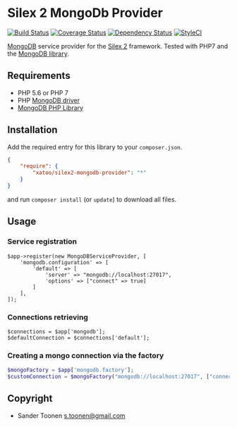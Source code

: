 # Silex 2 MongoDb Provider
[![Build Status](https://travis-ci.org/Sander-Toonen/silex2-mongodb-provider.svg?branch=master)](https://travis-ci.org/Sander-Toonen/silex2-mongodb-provider) [![Coverage Status](https://coveralls.io/repos/github/Sander-Toonen/silex2-mongodb-provider/badge.svg?branch=master)](https://coveralls.io/github/Sander-Toonen/silex2-mongodb-provider?branch=master) [![Dependency Status](https://www.versioneye.com/user/projects/57641b6e0735400045bbf9b0/badge.svg)](https://www.versioneye.com/user/projects/57641b6e0735400045bbf9b0) [![StyleCI](https://styleci.io/repos/61393876/shield)](https://styleci.io/repos/61393876)

[MongoDB](http://mongodb.org/) service provider for the [Silex 2](http://silex.sensiolabs.org/) framework. Tested with PHP7 and the [MongoDB library](http://mongodb.github.io/mongo-php-library/).

## Requirements

 * PHP 5.6 or PHP 7
 * PHP [MongoDB driver](http://php.net/manual/en/set.mongodb.php)
 * [MongoDB PHP Library](http://mongodb.github.io/mongo-php-library/)

## Installation

Add the required entry for this library to your ```composer.json```.
```json
{
    "require": {
        "xatoo/silex2-mongodb-provider": "*"
    }
}
```
and run ```composer install``` (or ```update```) to download all files.

## Usage

### Service registration
``` {.php}
$app->register(new MongoDBServiceProvider, [
    'mongodb.configuration' => [
        'default' => [
            'server' => "mongodb://localhost:27017",
            'options' => ["connect" => true]
        ]
    ],
]);
```

###  Connections retrieving
``` {.php}
$connections = $app['mongodb'];
$defaultConnection = $connections['default'];
```

###  Creating a mongo connection via the factory
```php
$mongoFactory = $app['mongodb.factory'];
$customConnection = $mongoFactory("mongodb://localhost:27017", ["connect" => true]);
```

## Copyright

* Sander Toonen <s.toonen@gmail.com>
